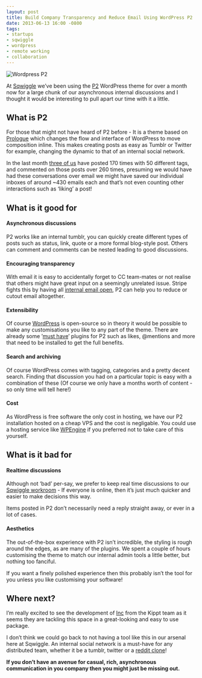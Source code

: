 ```yaml
---
layout: post
title: Build Company Transparency and Reduce Email Using WordPress P2
date: 2013-06-13 16:00 -0800
tags:
- startups
- sqwiggle
- wordpress
- remote working
- collaboration
---
```

<p><img src="http://media.tumblr.com/c09a3dfc00b2f131061165f72467df1c/tumblr_inline_mocl6u3Mlb1qz4rgp.jpg" alt="Wordpress P2" title="WordPress P2" /></p>

<p>At <a href="https://www.sqwiggle.com">Sqwiggle</a> we&#8217;ve been using the <a href="http://wordpress.org/extend/themes/p2">P2</a> WordPress theme for over
a month now for a large chunk of our asynchronous internal discussions and I thought it would be interesting to pull apart our time with it a
little.</p>

<h2>What is P2</h2>

<p>For those that might not have heard of P2 before - It is a theme based on <a href="http://en.blog.wordpress.com/2008/01/28/introducing-prologue/">Prologue</a> which changes the flow and interface of WordPress to move composition inline. This makes creating posts as easy as Tumblr or Twitter for example, changing the dynamic to that of an internal social network.</p>

<p>In the last month <a href="https://www.sqwiggle.com/team">three of us</a> have posted 170 times with 50 different tags, and commented on those posts over 260 times, presuming we would have had these conversations over email we might have saved our individual inboxes of around ~430 emails each and that&#8217;s not even counting other interactions such as &#8216;liking&#8217; a post!</p>

<h2>What is it good for</h2>

<h4>Asynchronous discussions</h4>

<p>P2 works like an internal tumblr, you can quickly create different
types of posts such as status, link, quote or a more formal blog-style
post. Others can comment and comments can be nested leading to
good discussions.</p>

<h4>Encouraging transparency</h4>

<p>With email it is easy to accidentally forget to CC team-mates or not
realise that others might have great input on a seemingly unrelated
issue. Stripe fights this by having all <a href="https://stripe.com/blog/email-transparency">internal email open</a>, P2 can
help you to reduce or cutout email altogether.</p>

<h4>Extensibility</h4>

<p>Of course <a href="http://www.wordpress.org">WordPress</a> is open-source so in theory it would be possible
to make any customisations you like to any part of the theme. There
are already some ’<a href="http://wpcandy.com/recommends/plugins-just-for-p2-theme/">must have</a>’ plugins for P2 such as likes, @mentions
and more that need to be installed to get the full benefits.</p>

<h4>Search and archiving</h4>

<p>Of course WordPress comes with tagging, categories and a pretty decent search. Finding that discussion you had on a particular topic is easy with a combination of these (Of course we only have a months worth of content - so only time will tell here!)</p>

<h4>Cost</h4>

<p>As WordPress is free software the only cost in hosting, we have our P2 installation hosted on a cheap VPS and the cost is negligable. You could use a hosting service like <a href="https://wpengine.com/">WPEngine</a> if you preferred not to take care of this yourself.</p>

<h2>What is it bad for</h2>

<h4>Realtime discussions</h4>

<p>Although not &#8216;bad&#8217; per-say, we prefer to keep real time discussions to our <a href="https://www.sqwiggle.com">Sqwiggle workroom</a> - If everyone is online, then it&#8217;s just much quicker and easier to make decisions this way.</p>

<p>Items posted in P2 don&#8217;t necessarily need a reply straight away, or ever in a lot of cases.</p>

<h4>Aesthetics</h4>

<p>The out-of-the-box experience with P2 isn&#8217;t incredible, the styling is rough around the edges, as are many of the plugins. We spent a couple of hours customising the theme to match our internal admin tools a little better, but nothing too fanciful.</p>

<p>If you want a finely polished experience then this probably isn&#8217;t the tool for you unless you like customising your software!</p>

<h2>Where next?</h2>

<p>I&#8217;m really excited to see the development of <a href="https://sendtoinc.com">Inc</a> from the Kippt team as it seems they are tackling this space in a great-looking and easy to use package.</p>

<p>I don&#8217;t think we could go back to not having a tool like this in our arsenal here at Sqwiggle. An internal social network is a must-have for any distributed team, whether it be a tumblr, twitter or a <a href="http://ryancarson.com/post/49494542970/how-to-use-a-reddit-clone-to-boost-company-culture">reddit clone</a>!</p>

<p><strong>If you don&#8217;t have an avenue for casual, rich, asynchronous communication in you company then you might just be missing out.</strong></p>
